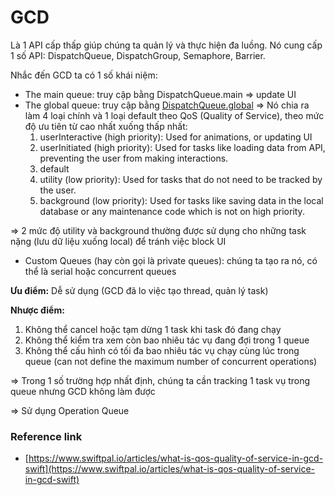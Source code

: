 # GCD

Là 1 API cấp thấp giúp chúng ta quản lý và thực hiện đa luồng. Nó cung cấp 1 số API: DispatchQueue, DispatchGroup, Semaphore, Barrier.

Nhắc đến GCD ta có 1 số khái niệm:

* The main queue: truy cập bằng DispatchQueue.main ⇒ update UI
* The global queue: truy cập bằng [DispatchQueue.global](http://dispatchqueue.global) ⇒ Nó chia ra làm 4 loại chính và 1 loại default theo QoS (Quality of Service), theo mức độ ưu tiên từ cao nhất xuống thấp nhất:
  1. userInteractive (high priority): Used for animations, or updating UI
  2. userInitiated (high priority): Used for tasks like loading data from API, preventing the user from making interactions.
  3. default
  4. utility (low priority): Used for tasks that do not need to be tracked by the user.
  5. background (low priority): Used for tasks like saving data in the local database or any maintenance code which is not on high priority.

⇒ 2 mức độ utility và background thường được sử dụng cho những task nặng (lưu dữ liệu xuống local) để tránh việc block UI

* Custom Queues (hay còn gọi là private queues): chúng ta tạo ra nó, có thể là serial hoặc concurrent queues

**Ưu điểm:** Dễ sử dụng (GCD đã lo việc tạo thread, quản lý task)

**Nhược điểm:**

1. Không thể cancel hoặc tạm dừng 1 task khi task đó đang chạy
2. Không thể kiểm tra xem còn bao nhiêu tác vụ đang đợi trong 1 queue
3. Không thể cấu hình có tối đa bao nhiêu tác vụ chạy cùng lúc trong queue (can not define the maximum number of concurrent operations)

⇒ Trong 1 số trường hợp nhất định, chúng ta cần tracking 1 task vụ trong queue nhưng GCD không làm được

⇒ Sử dụng Operation Queue



### Reference link

* [https://www.swiftpal.io/articles/what-is-qos-quality-of-service-in-gcd-swift](https://www.swiftpal.io/articles/what-is-qos-quality-of-service-in-gcd-swift)
